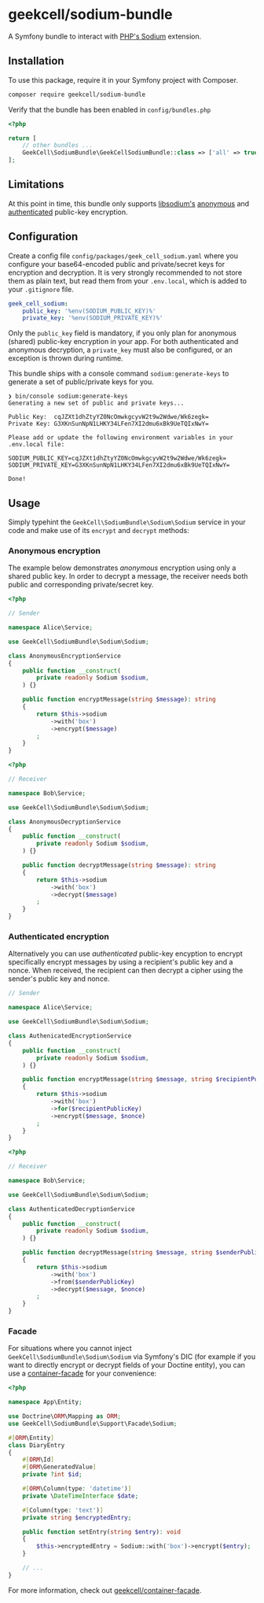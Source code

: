 # geekcell/sodium-bundle

A Symfony bundle to interact with [PHP's Sodium](https://www.php.net/manual/de/book.sodium.php) extension.

## Installation

To use this package, require it in your Symfony project with Composer.

```bash
composer require geekcell/sodium-bundle
```

Verify that the bundle has been enabled in `config/bundles.php`

```php
<?php

return [
    // other bundles ...
    GeekCell\SodiumBundle\GeekCellSodiumBundle::class => ['all' => true],
];
```

## Limitations

At this point in time, this bundle only supports [libsodium's](https://doc.libsodium.org/) [anonymous](https://doc.libsodium.org/public-key_cryptography/sealed_boxes) and [authenticated](https://doc.libsodium.org/public-key_cryptography/authenticated_encryption) public-key encryption.

## Configuration

Create a config file `config/packages/geek_cell_sodium.yaml` where you configure your base64-encoded public and private/secret keys for encryption and decryption. It is very strongly recommended to not store them as plain text, but read them from your `.env.local`, which is added to your `.gitignore` file.

```yaml
geek_cell_sodium:
    public_key: '%env(SODIUM_PUBLIC_KEY)%'
    private_key: '%env(SODIUM_PRIVATE_KEY)%'
```

Only the `public_key` field is mandatory, if you only plan for anonymous (shared) public-key encryption in your app. For both authenticated and anonymous decryption, a `private_key` must also be configured, or an exception is thrown during runtime.

This bundle ships with a console command `sodium:generate-keys` to generate a set of public/private keys for you.

```
❯ bin/console sodium:generate-keys
Generating a new set of public and private keys...

Public Key:  cqJZXt1dhZtyYZ0NcOmwkgcyvW2t9w2Wdwe/Wk6zegk=
Private Key: G3XKnSunNpN1LHKY34LFen7XI2dmu6xBk9UeTQIxNwY=

Please add or update the following environment variables in your .env.local file:

SODIUM_PUBLIC_KEY=cqJZXt1dhZtyYZ0NcOmwkgcyvW2t9w2Wdwe/Wk6zegk=
SODIUM_PRIVATE_KEY=G3XKnSunNpN1LHKY34LFen7XI2dmu6xBk9UeTQIxNwY=

Done!
```

## Usage

Simply typehint the `GeekCell\SodiumBundle\Sodium\Sodium` service in your code and make use of its `encrypt` and `decrypt` methods:

### Anonymous encryption

The example below demonstrates _anonymous_ encryption using only a shared public key. In order to decrypt a message, the receiver needs both public and corresponding private/secret key.

```php
<?php

// Sender

namespace Alice\Service;

use GeekCell\SodiumBundle\Sodium\Sodium;

class AnonymousEncryptionService
{
    public function __construct(
        private readonly Sodium $sodium,
    ) {}

    public function encryptMessage(string $message): string
    {
        return $this->sodium
            ->with('box')
            ->encrypt($message)
        ;
    }
}
```

```php
<?php

// Receiver

namespace Bob\Service;

use GeekCell\SodiumBundle\Sodium\Sodium;

class AnonymousDecryptionService
{
    public function __construct(
        private readonly Sodium $sodium,
    ) {}

    public function decryptMessage(string $message): string
    {
        return $this->sodium
            ->with('box')
            ->decrypt($message)
        ;
    }
}
```

### Authenticated encryption

Alternatively you can use _authenticated_ public-key encyption to encrypt specifically encrypt messages by using a recipient's public key and a nonce. When received, the recipient can then decrypt a cipher using the sender's public key and nonce.

```php
// Sender

namespace Alice\Service;

use GeekCell\SodiumBundle\Sodium\Sodium;

class AuthenicatedEncryptionService
{
    public function __construct(
        private readonly Sodium $sodium,
    ) {}

    public function encryptMessage(string $message, string $recipientPublicKey, $string $nonce): string
    {
        return $this->sodium
            ->with('box')
            ->for($recipientPublicKey)
            ->encrypt($message, $nonce)
        ;
    }
}
```

```php
<?php

// Receiver

namespace Bob\Service;

use GeekCell\SodiumBundle\Sodium\Sodium;

class AuthenticatedDecryptionService
{
    public function __construct(
        private readonly Sodium $sodium,
    ) {}

    public function decryptMessage(string $message, string $senderPublicKey, string $nonce): string
    {
        return $this->sodium
            ->with('box')
            ->from($senderPublicKey)
            ->decrypt($message, $nonce)
        ;
    }
}
```

### Facade

For situations where you cannot inject `GeekCell\SodiumBundle\Sodium\Sodium` via Symfony's DIC (for example if you want to directly encrypt or decrypt fields of your Doctine entity), you can use a [container-facade](https://github.com/geekcell/container-facade) for your convenience:

```php
<?php

namespace App\Entity;

use Doctrine\ORM\Mapping as ORM;
use GeekCell\SodiumBundle\Support\Facade\Sodium;

#[ORM\Entity]
class DiaryEntry
{
    #[ORM\Id]
    #[ORM\GeneratedValue]
    private ?int $id;

    #[ORM\Column(type: 'datetime')]
    private \DateTimeInterface $date;

    #[Column(type: 'text')]
    private string $encryptedEntry;

    public function setEntry(string $entry): void
    {
        $this->encryptedEntry = Sodium::with('box')->encrypt($entry);
    }

    // ...
}
```

For more information, check out [geekcell/container-facade](https://github.com/geekcell/container-facade).
